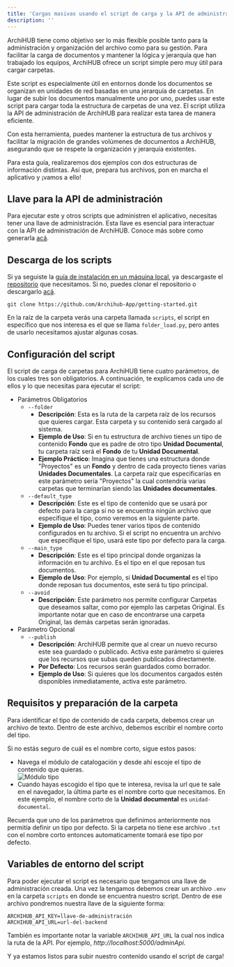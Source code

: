 ```yaml
---
title: 'Cargas masivas usando el script de carga y la API de administración (instrucciones para el CNMH)'
description: ''
---
```


ArchiHUB tiene como objetivo ser lo más flexible posible tanto para la administración y organización del archivo como para su gestión. Para facilitar la carga de documentos y mantener la lógica y jerarquía que han trabajado los equipos, ArchiHUB ofrece un script simple pero muy útil para cargar carpetas.

Este script es especialmente útil en entornos donde los documentos se organizan en unidades de red basadas en una jerarquía de carpetas. En lugar de subir los documentos manualmente uno por uno, puedes usar este script para cargar toda la estructura de carpetas de una vez. El script utiliza la API de administración de ArchiHUB para realizar esta tarea de manera eficiente.

Con esta herramienta, puedes mantener la estructura de tus archivos y facilitar la migración de grandes volúmenes de documentos a ArchiHUB, asegurando que se respete la organización y jerarquía existentes.

Para esta guía, realizaremos dos ejemplos con dos estructuras de información distintas. Así que, prepara tus archivos, pon en marcha el aplicativo y ¡vamos a ello!

## Llave para la API de administración

Para ejecutar este y otros scripts que administren el aplicativo, necesitas tener una llave de administración. Esta llave es esencial para interactuar con la API de administración de ArchiHUB. Conoce más sobre como generarla [acá](/perfil/llaves.md).

## Descarga de los scripts

Si ya seguiste la [guía de instalación en un máquina local](install_local.md), ya descargaste el [repositorio](https://github.com/Archihub-App/getting-started) que necesitamos. Si no, puedes clonar el repositorio o descargarlo [acá](https://github.com/Archihub-App/getting-started/archive/refs/heads/main.zip).

```
git clone https://github.com/Archihub-App/getting-started.git
```

En la raíz de la carpeta verás una carpeta llamada `scripts`, el script en específico que nos interesa es el que se llama `folder_load.py`, pero antes de usarlo necesitamos ajustar algunas cosas.

## Configuración del script

El script de carga de carpetas para ArchiHUB tiene cuatro parámetros, de los cuales tres son obligatorios. A continuación, te explicamos cada uno de ellos y lo que necesitas para ejecutar el script:

- Parámetros Obligatorios
    - `--folder`
        - __Descripción__: Esta es la ruta de la carpeta raíz de los recursos que quieres cargar. Esta carpeta y su contenido será cargado al sistema.
        - __Ejemplo de Uso__: Si en tu estructura de archivo tienes un tipo de contenido __Fondo__ que es padre de otro tipo __Unidad Documental__, tu carpeta raíz será el __Fondo__ de tu __Unidad Documental__.
        - __Ejemplo Práctico__: Imagina que tienes una estructura donde "Proyectos" es un __Fondo__ y dentro de cada proyecto tienes varias __Unidades Documentales__. La carpeta raíz que especificarías en este parámetro sería "Proyectos" la cual contendría varias carpetas que terminarían siendo las __Unidades documentales__.
    - `--default_type`
        - __Descripción__: Este es el tipo de contenido que se usará por defecto para la carga si no se encuentra ningún archivo que especifique el tipo, como veremos en la siguiente parte.
        - __Ejemplo de Uso__: Puedes tener varios tipos de contenido configurados en tu archivo. Si el script no encuentra un archivo que especifique el tipo, usará este tipo por defecto para la carga.
    - `--main_type`
        - __Descripción__: Este es el tipo principal donde organizas la información en tu archivo. Es el tipo en el que reposan tus documentos.
        - __Ejemplo de Uso__: Por ejemplo, si __Unidad Documental__ es el tipo donde reposan tus documentos, este será tu tipo principal.
    - `--avoid`
        - __Descripción__: Este parámetro nos permite configurar Carpetas que deseamos saltar, como por ejemplo las carpetas Original. Es importante notar que en caso de encontrarse una carpeta Original, las demás carpetas serán ignoradas.
- Parámetro Opcional
    - `--publish`
        - __Descripción__: ArchiHUB permite que al crear un nuevo recurso este sea guardado o publicado. Activa este parámetro si quieres que los recursos que subas queden publicados directamente.
        - __Por Defecto__: Los recursos serán guardados como borrador.
        - __Ejemplo de Uso__: Si quieres que los documentos cargados estén disponibles inmediatamente, activa este parámetro.

## Requisitos y preparación de la carpeta

Para identificar el tipo de contenido de cada carpeta, debemos crear un archivo de texto. Dentro de este archivo, debemos escribir el nombre corto del tipo.

Si no estás seguro de cuál es el nombre corto, sigue estos pasos:

- Navega el módulo de catalogación y desde ahí escoje el tipo de contenido que quieras. <br> ![Módulo tipo](/archihub.github.io/imagenes/modulo_tipo.png)
- Cuando hayas escogido el tipo que te interesa, revisa la url que te sale en el navegador, la última parte es el nombre corto que necesitamos. En este ejemplo, el nombre corto de la __Unidad documental__ es `unidad-documental`.

Recuerda que uno de los parámetros que definimos anteriormente nos permitía definir un tipo por defecto. Si la carpeta no tiene ese archivo `.txt` con el nombre corto entonces automaticamente tomará ese tipo por defecto.

## Variables de entorno del script

Para poder ejecutar el script es necesario que tengamos una llave de administración creada. Una vez la tengamos debemos crear un archivo `.env` en la carpeta `scripts` en donde se encuentra nuestro script. Dentro de ese archivo pondremos nuestra llave de la siguiente forma:

```
ARCHIHUB_API_KEY=llave-de-administración
ARCHIHUB_API_URL=url-del-backend
```

También es importante notar la variable `ARCHIHUB_API_URL` la cual nos indica la ruta de la API. Por ejemplo, _http://localhost:5000/adminApi_.

Y ya estamos listos para subir nuestro contenido usando el script de carga!